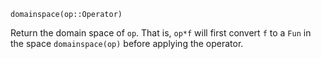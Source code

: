 ```
domainspace(op::Operator)
```

Return the domain space of `op`.  That is, `op*f` will first convert `f` to a `Fun` in the space `domainspace(op)` before applying the operator.
